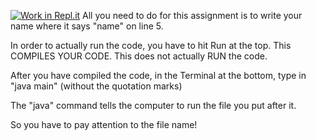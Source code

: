 [![Work in Repl.it](https://classroom.github.com/assets/work-in-replit-14baed9a392b3a25080506f3b7b6d57f295ec2978f6f33ec97e36a161684cbe9.svg)](https://classroom.github.com/online_ide?assignment_repo_id=3290767&assignment_repo_type=AssignmentRepo)
All you need to do for this assignment is to write your name where it says "name" on line 5.

In order to actually run the code, you have to hit Run at the top.
This COMPILES YOUR CODE.
This does not actually RUN the code.

After you have compiled the code, 
in the Terminal at the bottom, type in "java main" (without the quotation marks)

The "java" command tells the computer to run the file you put after it.

So you have to pay attention to the file name!